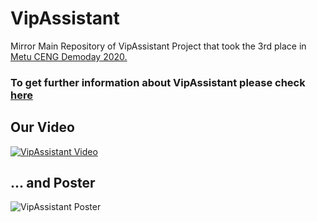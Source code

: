 # VipAssistant
Mirror Main Repository of VipAssistant Project that took the 3rd place in [Metu CENG Demoday 2020.](http://senior.ceng.metu.edu.tr/2020)

### To get further information about VipAssistant please check [here](http://senior.ceng.metu.edu.tr/2020/vipassistant/)

## Our Video

[![VipAssistant Video](https://img.youtube.com/vi/eQniK5_Tnbw/0.jpg)](http://www.youtube.com/watch?v=eQniK5_Tnbw)

## ... and Poster

![VipAssistant Poster](https://github.com/VipAssistant/VipAssistant/imgs/vipassistant-poster.png)
